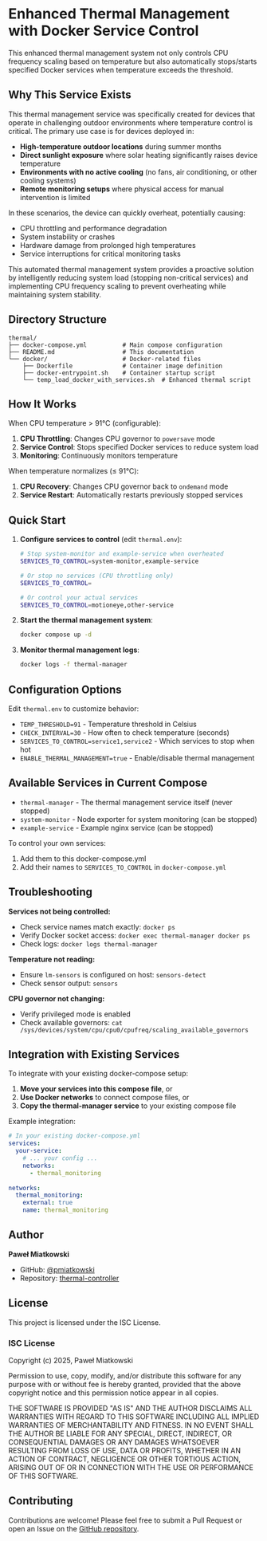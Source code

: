 # Enhanced Thermal Management with Docker Service Control

This enhanced thermal management system not only controls CPU frequency scaling based on temperature but also automatically stops/starts specified Docker services when temperature exceeds the threshold.

## Why This Service Exists

This thermal management service was specifically created for devices that operate in challenging outdoor environments where temperature control is critical. The primary use case is for devices deployed in:

- **High-temperature outdoor locations** during summer months
- **Direct sunlight exposure** where solar heating significantly raises device temperature
- **Environments with no active cooling** (no fans, air conditioning, or other cooling systems)
- **Remote monitoring setups** where physical access for manual intervention is limited

In these scenarios, the device can quickly overheat, potentially causing:

- CPU throttling and performance degradation
- System instability or crashes
- Hardware damage from prolonged high temperatures
- Service interruptions for critical monitoring tasks

This automated thermal management system provides a proactive solution by intelligently reducing system load (stopping non-critical services) and implementing CPU frequency scaling to prevent overheating while maintaining system stability.

## Directory Structure

```
thermal/
├── docker-compose.yml          # Main compose configuration
├── README.md                   # This documentation
└── docker/                     # Docker-related files
    ├── Dockerfile              # Container image definition
    ├── docker-entrypoint.sh    # Container startup script
    └── temp_load_docker_with_services.sh  # Enhanced thermal script
```

## How It Works

When CPU temperature > 91°C (configurable):

1. **CPU Throttling**: Changes CPU governor to `powersave` mode
2. **Service Control**: Stops specified Docker services to reduce system load
3. **Monitoring**: Continuously monitors temperature

When temperature normalizes (≤ 91°C):

1. **CPU Recovery**: Changes CPU governor back to `ondemand` mode  
2. **Service Restart**: Automatically restarts previously stopped services

## Quick Start

1. **Configure services to control** (edit `thermal.env`):

   ```bash
   # Stop system-monitor and example-service when overheated
   SERVICES_TO_CONTROL=system-monitor,example-service
   
   # Or stop no services (CPU throttling only)
   SERVICES_TO_CONTROL=
   
   # Or control your actual services
   SERVICES_TO_CONTROL=motioneye,other-service
   ```

2. **Start the thermal management system**:

   ```bash
   docker compose up -d
   ```

3. **Monitor thermal management logs**:

   ```bash
   docker logs -f thermal-manager
   ```

## Configuration Options

Edit `thermal.env` to customize behavior:

- `TEMP_THRESHOLD=91` - Temperature threshold in Celsius
- `CHECK_INTERVAL=30` - How often to check temperature (seconds)  
- `SERVICES_TO_CONTROL=service1,service2` - Which services to stop when hot
- `ENABLE_THERMAL_MANAGEMENT=true` - Enable/disable thermal management

## Available Services in Current Compose

- `thermal-manager` - The thermal management service itself (never stopped)
- `system-monitor` - Node exporter for system monitoring (can be stopped)
- `example-service` - Example nginx service (can be stopped)

To control your own services:

1. Add them to this docker-compose.yml
2. Add their names to `SERVICES_TO_CONTROL` in `docker-compose.yml`

## Troubleshooting

**Services not being controlled:**

- Check service names match exactly: `docker ps`
- Verify Docker socket access: `docker exec thermal-manager docker ps`
- Check logs: `docker logs thermal-manager`

**Temperature not reading:**

- Ensure `lm-sensors` is configured on host: `sensors-detect`
- Check sensor output: `sensors`

**CPU governor not changing:**

- Verify privileged mode is enabled
- Check available governors: `cat /sys/devices/system/cpu/cpu0/cpufreq/scaling_available_governors`

## Integration with Existing Services

To integrate with your existing docker-compose setup:

1. **Move your services into this compose file**, or
2. **Use Docker networks** to connect compose files, or  
3. **Copy the thermal-manager service** to your existing compose file

Example integration:

```yaml
# In your existing docker-compose.yml
services:
  your-service:
    # ... your config ...
    networks:
      - thermal_monitoring
      
networks:
  thermal_monitoring:
    external: true
    name: thermal_monitoring
```

## Author

**Paweł Miatkowski**

- GitHub: [@pmiatkowski](https://github.com/pmiatkowski)
- Repository: [thermal-controller](https://github.com/pmiatkowski/thermal-controller)

## License

This project is licensed under the ISC License.

### ISC License

Copyright (c) 2025, Paweł Miatkowski

Permission to use, copy, modify, and/or distribute this software for any purpose with or without fee is hereby granted, provided that the above copyright notice and this permission notice appear in all copies.

THE SOFTWARE IS PROVIDED "AS IS" AND THE AUTHOR DISCLAIMS ALL WARRANTIES WITH REGARD TO THIS SOFTWARE INCLUDING ALL IMPLIED WARRANTIES OF MERCHANTABILITY AND FITNESS. IN NO EVENT SHALL THE AUTHOR BE LIABLE FOR ANY SPECIAL, DIRECT, INDIRECT, OR CONSEQUENTIAL DAMAGES OR ANY DAMAGES WHATSOEVER RESULTING FROM LOSS OF USE, DATA OR PROFITS, WHETHER IN AN ACTION OF CONTRACT, NEGLIGENCE OR OTHER TORTIOUS ACTION, ARISING OUT OF OR IN CONNECTION WITH THE USE OR PERFORMANCE OF THIS SOFTWARE.

## Contributing

Contributions are welcome! Please feel free to submit a Pull Request or open an Issue on the [GitHub repository](https://github.com/pmiatkowski/thermal-controller).
